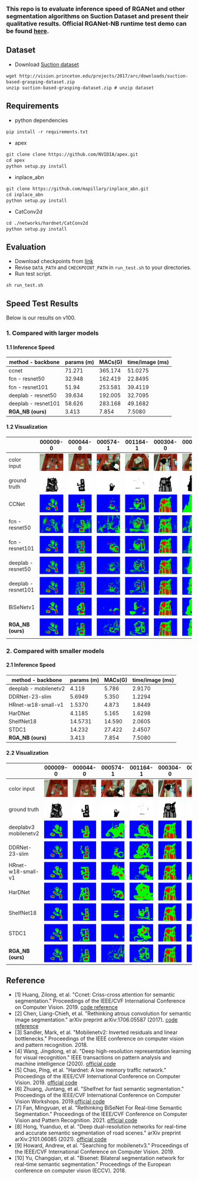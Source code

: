 ###  **This repo is to evaluate inference speed of RGANet and other segmentation algorithms on Suction Dataset and present their qualitative results. Official RGANet-NB runtime test demo can be found** [here](https://github.com/dunknowcoding/RGANet-test).

## Dataset
* Download [Suction dataset](http://arc.cs.princeton.edu)
```
wget http://vision.princeton.edu/projects/2017/arc/downloads/suction-based-grasping-dataset.zip
unzip suction-based-grasping-dataset.zip # unzip dataset
```
## Requirements
* python dependencies
```
pip install -r requirements.txt
```
* apex
```
git clone clone https://github.com/NVIDIA/apex.git
cd apex
python setup.py install
```
* inplace_abn
```
git clone https://github.com/mapillary/inplace_abn.git
cd inplace_abn
python setup.py install
```
* CatConv2d
```
cd ./networks/hardnet/CatConv2d
python setup.py install
```
## Evaluation
* Download checkpoints from [link](https://drive.google.com/file/d/12cfo5IRFptFk-FcnJxc6cXBqE-Gf1FyE/view?usp=sharing)
* Revise ```DATA_PATH``` and ```CHECKPOINT_PATH``` in ```run_test.sh``` to your directories.
* Run test script.
```
sh run_test.sh
```

## Speed Test Results
Below is our results on v100.
### 1. Compared with larger models
#### 1.1 Inference Speed

| method - backbone     | params (m) | MACs(G) | time/image (ms)     |  
|-----------------------|------------|---------|---------------------|
| ccnet                 | 71.271     | 365.174 | 51.0275             |
| fcn - resnet50        | 32.948     | 162.419 | 22.8495             |
| fcn - resnet101       | 51.94      | 253.581 | 39.4119             |
| deeplab - resnet50    | 39.634     | 192.005 | 32.7095             |
| deeplab - resnet101   | 58.626     | 283.168 | 49.1682             | 
| **RGA_NB (ours)**     | 3.413      | 7.854   | 7.5080              |

#### 1.2 Visualization
|                       | 000009-0 | 000044-0 | 000574-1 | 001164-1 | 000304-0 | 000764-1 |
|-----------------------|--------|--------|--------|--------|--------|--------|
| color input           |![](images/000009-0.png) |![](images/000044-0.png)  |![](images/000574-1.png)   |![](images/001164-1.png)   |![](images/000304-0.png)        |![](images/000764-1.png)        |
| ground truth          |![](images/gt_000009-0.png) |![](images/gt_000044-0.png)  |![](images/gt_000574-1.png)   |![](images/gt_001164-1.png)   |![](images/gt_000304-0.png)        |![](images/gt_000764-1.png)        |
| CCNet                 |![](images/ccnet_2.png)         |![](images/ccnet_9.png)      |![](images/ccnet_115.png)       |![](images/ccnet_233.png)        |![](images/ccnet_61.png)       |![](images/ccnet_153.png)        |
| fcn - resnet50        |![](images/FCN_resnet50_2.png)  |![](images/FCN_resnet50_9.png)  |![](images/FCN_resnet50_115.png)|![](images/FCN_resnet50_233.png) |![](images/FCN_resnet50_61.png)|![](images/FCN_resnet50_153.png) |
| fcn - resnet101       |![](images/FCN_resnet101_2.png) |![](images/FCN_resnet101_9.png) |![](images/FCN_resnet101_115.png)|![](images/FCN_resnet101_233.png)  |![](images/FCN_resnet101_61.png)|![](images/FCN_resnet101_153.png)  |
| deeplab - resnet50    |![](images/DeepLabv3_resnet50_2.png)  |![](images/DeepLabv3_resnet50_9.png)  |![](images/DeepLabv3_resnet50_115.png)  |![](images/DeepLabv3_resnet50_233.png)  |![](images/DeepLabv3_resnet50_61.png)  |![](images/DeepLabv3_resnet50_153.png)  |
| deeplab - resnet101    |![](images/Deeplabv3_resnet101_2.png)  |![](images/Deeplabv3_resnet101_9.png)  |![](images/Deeplabv3_resnet101_115.png)  |![](images/Deeplabv3_resnet101_233.png)  |![](images/Deeplabv3_resnet101_61.png)  |![](images/Deeplabv3_resnet101_153.png)  |
| BiSeNetv1              |![](images/BiSeNetv1_2.png)         |![](images/BiSeNetv1_9.png)      |![](images/BiSeNetv1_115.png)       |![](images/BiSeNetv1_233.png)        |![](images/BiSeNetv1_61.png)       |![](images/BiSeNetv1_153.png)        |
| **RGA_NB (ours)**      |![](images/RGANet_NB_2.png)    |![](images/RGANet_NB_9.png)  |![](images/RGANet_NB_115.png)      |![](images/RGANet_NB_233.png)        |![](images/RGANet_NB_61.png)      |![](images/RGANet_NB_153.png)        |


### 2. Compared with smaller models
#### 2.1 Inference Speed
| method - backbone     | params (m) | MACs(G) | time/image (ms)     |  
|-----------------------|------------|---------|---------------------|
| deeplab - mobilenetv2 | 4.119      | 5.786   | 2.9170              |
| DDRNet-23-slim        | 5.6949     | 5.350   | 1.2294              |
| HRnet-w18-small-v1    | 1.5370     | 4.873   | 1.8449              |
| HarDNet               | 4.1185     | 5.165   | 1.6298              |
| ShelfNet18            | 14.5731    | 14.590  | 2.0605              |
| STDC1                 | 14.232     | 27.422  | 2.4507              |
| **RGA_NB (ours)**     | 3.413      | 7.854   | 7.5080              |

#### 2.2 Visualization
|                       | 000009-0 | 000044-0 | 000574-1 | 001164-1 | 000304-0 | 000764-1 |
|-----------------------|--------|--------|--------|--------|--------|--------|
| color input           |![](images/000009-0.png) |![](images/000044-0.png)  |![](images/000574-1.png)   |![](images/001164-1.png)   |![](images/000304-0.png)        |![](images/000764-1.png)        |
| ground truth          |![](images/gt_000009-0.png) |![](images/gt_000044-0.png)  |![](images/gt_000574-1.png)   |![](images/gt_001164-1.png)   |![](images/gt_000304-0.png)        |![](images/gt_000764-1.png)        |
| deeplabv3 mobilenetv2 |![](images/deeplabv3_mobilenetv2_2.png) |![](images/deeplabv3_mobilenetv2_9.png)    |![](images/deeplabv3_mobilenetv2_115.png)       |![](images/deeplabv3_mobilenetv2_233.png)        |![](images/deeplabv3_mobilenetv2_61.png)       |![](images/deeplabv3_mobilenetv2_153.png)        |
| DDRNet-23-slim        |![](images/DDRNet_2.png) |![](images/DDRNet_9.png) |![](images/DDRNet_115.png)|![](images/DDRNet_233.png)  |![](images/DDRNet_61.png)|![](images/DDRNet_153.png)  |
| HRnet-w18-small-v1    |![](images/HRNet_2.png)  |![](images/HRNet_9.png)  |![](images/HRNet_115.png)  |![](images/HRNet_233.png)  |![](images/HRNet_61.png)  |![](images/HRNet_153.png)  |
| HarDNet               |![](images/HARDNet_2.png)  |![](images/HARDNet_9.png)  |![](images/HARDNet_115.png)  |![](images/HARDNet_233.png)  |![](images/HARDNet_61.png)  |![](images/HARDNet_153.png)  |
| ShelfNet18            |![](images/ShelfNet_2.png)  |![](images/ShelfNet_9.png)  |![](images/ShelfNet_115.png)  |![](images/ShelfNet_233.png)  |![](images/ShelfNet_61.png)  |![](images/ShelfNet_153.png)  |
| STDC1                 |![](images/stdc_2.png)  |![](images/stdc_9.png)  |![](images/stdc_115.png)  |![](images/stdc_233.png)  |![](images/stdc_61.png)  |![](images/stdc_153.png)  |
| **RGA_NB (ours)**      |![](images/RGANet_NB_2.png)    |![](images/RGANet_NB_9.png)  |![](images/RGANet_NB_115.png)      |![](images/RGANet_NB_233.png)        |![](images/RGANet_NB_61.png)      |![](images/RGANet_NB_153.png)        |


## Reference
* [1] Huang, Zilong, et al. "Ccnet: Criss-cross attention for semantic segmentation." Proceedings of the IEEE/CVF International Conference on Computer Vision. 2019. [code reference](https://github.com/Serge-weihao/CCNet-Pure-Pytorch)
* [2] Chen, Liang-Chieh, et al. "Rethinking atrous convolution for semantic image segmentation." arXiv preprint arXiv:1706.05587 (2017). [code reference](https://github.com/zym1119/DeepLabv3_MobileNetv2_PyTorch)
* [3] Sandler, Mark, et al. "Mobilenetv2: Inverted residuals and linear bottlenecks." Proceedings of the IEEE conference on computer vision and pattern recognition. 2018.
* [4] Wang, Jingdong, et al. "Deep high-resolution representation learning for visual recognition." IEEE transactions on pattern analysis and machine intelligence (2020). [official code](https://github.com/xiangyu8/suction_based_grasping_segmentation/tree/1d58b3eeecce7b10aeca504383bfd81731da3bdd/HRNet-Semantic-Segmentation)
* [5] Chao, Ping, et al. "Hardnet: A low memory traffic network." Proceedings of the IEEE/CVF International Conference on Computer Vision. 2019. [official code](https://github.com/PingoLH/Pytorch-HarDNet)
* [6] Zhuang, Juntang, et al. "Shelfnet for fast semantic segmentation." Proceedings of the IEEE/CVF International Conference on Computer Vision Workshops. 2019.[official code](https://github.com/juntang-zhuang/ShelfNet)
* [7] Fan, Mingyuan, et al. "Rethinking BiSeNet For Real-time Semantic Segmentation." Proceedings of the IEEE/CVF Conference on Computer Vision and Pattern Recognition. 2021. [official code](https://github.com/MichaelFan01/STDC-Seg)
* [8] Hong, Yuanduo, et al. "Deep dual-resolution networks for real-time and accurate semantic segmentation of road scenes." arXiv preprint arXiv:2101.06085 (2021). [official code](https://github.com/ydhongHIT/DDRNet)
* [9] Howard, Andrew, et al. "Searching for mobilenetv3." Proceedings of the IEEE/CVF International Conference on Computer Vision. 2019.
* [10] Yu, Changqian, et al. "Bisenet: Bilateral segmentation network for real-time semantic segmentation." Proceedings of the European conference on computer vision (ECCV). 2018.
